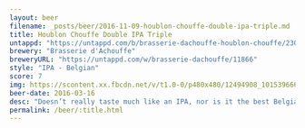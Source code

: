 ```yaml
---
layout: beer
filename: _posts/beer/2016-11-09-houblon-chouffe-double-ipa-triple.md
title: Houblon Chouffe Double IPA Triple
untappd: "https://untappd.com/b/brasserie-dachouffe-houblon-chouffe/230"
brewery: "Brasserie d'Achouffe"
breweryURL: "https://untappd.com/w/brasserie-dachouffe/11866"
style: "IPA - Belgian"
score: 7
img: https://scontent.xx.fbcdn.net/v/t1.0-0/p480x480/12494908_10153966651838745_649551942505437131_n.jpg?oh=b86ac508cb6da2d1429bbce908548732&oe=5914684D
beer-date: 2016-03-16
desc: "Doesn’t really taste much like an IPA, nor is it the best Belgian blonde"
permalink: /beer/:title.html
---
```

